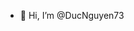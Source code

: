 - 👋 Hi, I’m @DucNguyen73

<!---
DucNguyen73/DucNguyen73 is a ✨ special ✨ repository because its `README.md` (this file) appears on your GitHub profile.
You can click the Preview link to take a look at your changes.
--->
